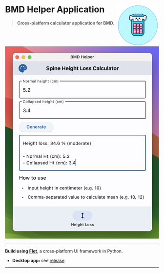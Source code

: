 # BMD Helper Application <a href="https://github.com/Lightbridge-KS/nm-bmd-app"><img src="assets/icon.png" align="right" height="138" /></a>


> **Cross-platform calculator application for BMD.**


<img src="./img/screenshot-light.png" width="600">

---

**Build using [Flet](https://flet.dev/)**, a cross-platform UI framework in Python.

- **Desktop app:** see [release](https://github.com/Lightbridge-KS/nm-bmd-app/releases)

---
